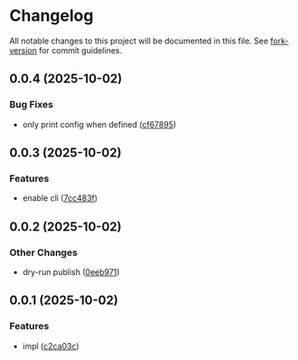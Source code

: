 # Changelog

All notable changes to this project will be documented in this file. See
[fork-version](https://github.com/eglavin/fork-version) for commit guidelines.

## 0.0.4 (2025-10-02)

### Bug Fixes

- only print config when defined
  ([cf67895](https://github.com/hugojosefson/svg2png/commit/cf6789509ae92bc046e440b4f04eab42d84ddfc4))

## 0.0.3 (2025-10-02)

### Features

- enable cli
  ([7cc483f](https://github.com/hugojosefson/svg2png/commit/7cc483f0e6a3d05a861c7d7436bccf5d9dd252b3))

## 0.0.2 (2025-10-02)

### Other Changes

- dry-run publish
  ([0eeb971](https://github.com/hugojosefson/svg2png/commit/0eeb971a98ee1d109b2a15decc9f93a463009975))

## 0.0.1 (2025-10-02)

### Features

- impl
  ([c2ca03c](https://github.com/hugojosefson/resvg-deno/commit/c2ca03c2f0b778df1edf93721516bbe6dd1d28f3))
